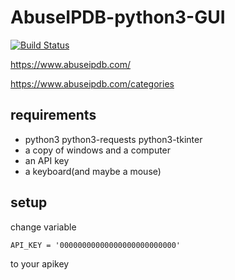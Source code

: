 # AbuseIPDB-python3-GUI

[![Build Status](https://travis-ci.org/growmaster420/AbuseIPDB-python3-GUI.svg?branch=master)](https://travis-ci.org/growmaster420/AbuseIPDB-python3-GUI)

https://www.abuseipdb.com/

https://www.abuseipdb.com/categories

## requirements 
* python3 python3-requests python3-tkinter
* a copy of windows and a computer
* an API key
* a keyboard(and maybe a mouse)
## setup
change variable

    API_KEY = '00000000000000000000000000'
to your apikey
